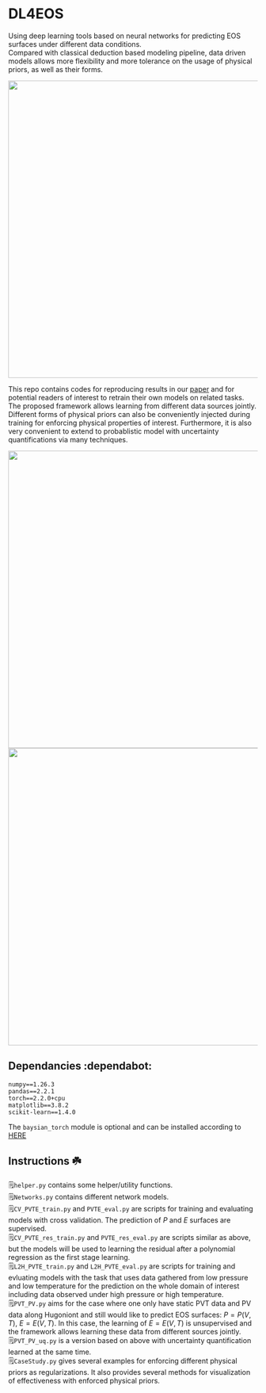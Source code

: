 # DL4EOS 
 Using deep learning tools based on neural networks for predicting EOS surfaces under different data conditions.  
 Compared with classical deduction based modeling pipeline, data driven models allows more flexibility and more tolerance on the usage of physical priors, as well as their forms. 
 
<img src="https://github.com/user-attachments/assets/d9772d22-6dfa-4a92-a926-84e0ee1e0473" width="600" />  

This repo contains codes for reproducing results in our [paper]() and for potential readers of interest to retrain their own models on related tasks. 
The proposed framework allows learning from different data sources jointly. Different forms of physical priors can also be conveniently injected during training for enforcing physical properties of interest. Furthermore, it is also very convenient to extend to probablistic model with uncertainty quantifications via many techniques.  

<img src="https://github.com/user-attachments/assets/246c14c5-2264-40e4-84db-2101b0956fb6" width="600" />


<img src="https://github.com/user-attachments/assets/bda45b2f-b078-408d-bb4f-e7aac8808965" width="600" />  

 ## Dependancies :dependabot:
 ```
numpy==1.26.3
pandas==2.2.1
torch==2.2.0+cpu
matplotlib==3.8.2
scikit-learn==1.4.0
```
The `baysian_torch` module is optional and can be installed according to [HERE](https://github.com/IntelLabs/bayesian-torch)  

## Instructions ☘️  
🗒️`helper.py` contains some helper/utility functions.  
🗒️`Networks.py` contains different network models.  
🗒️`CV_PVTE_train.py` and `PVTE_eval.py` are scripts for training and evaluating models with cross validation. The prediction of $P$ and $E$ surfaces are supervised.  
🗒️`CV_PVTE_res_train.py` and `PVTE_res_eval.py` are scripts similar as above, but the models will be used to learning the residual after a polynomial regression as the first stage learning.  
🗒️`L2H_PVTE_train.py` and `L2H_PVTE_eval.py` are scripts for training and evluating models with the task that uses data gathered from low pressure and low temperature for the prediction on the whole domain of interest including data observed under high pressure or high temperature.  
🗒️`PVT_PV.py` aims for the case where one only have static PVT data and PV data along Hugoniont and still would like to predict EOS surfaces: $P = P(V,T)$, $E = E(V,T)$. In this case, the learning of $E = E(V,T)$ is unsupervised and the framework allows learning these data from different sources jointly.  
🗒️`PVT_PV_uq.py` is a version based on above with uncertainty quantification learned at the same time.  
🗒️`CaseStudy.py` gives several examples for enforcing different physical priors as regularizations. It also provides several methods for visualization of effectiveness with enforced physical priors.  
